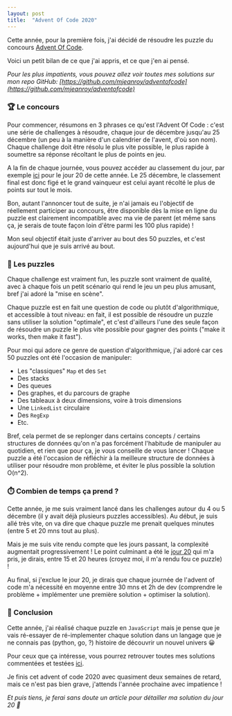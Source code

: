 ```yaml
---
layout: post
title:  "Advent Of Code 2020"
---
```


Cette année, pour la première fois, j'ai décidé de résoudre les puzzle du concours [Advent Of Code](https://adventofcode.com/).

Voici un petit bilan de ce que j'ai appris, et ce que j'en ai pensé.

*Pour les plus impatients, vous pouvez allez voir toutes mes solutions sur mon repo GitHub: [https://github.com/mjeanroy/adventofcode](https://github.com/mjeanroy/adventofcode)*

### 🏆 Le concours

Pour commencer, résumons en 3 phrases ce qu'est l'Advent Of Code : c'est une série de challenges à résoudre, chaque jour de décembre jusqu'au 25 décembre (un peu à la manière d'un calendrier de l'avent, d'où son nom). Chaque challenge doit être résolu le plus vite possible, le plus rapide à soumettre sa réponse récoltant le plus de points en jeu.

A la fin de chaque journée, vous pouvez accéder au classement du jour, par exemple [ici](https://adventofcode.com/2020/leaderboard/day/20) pour le jour 20 de cette année. Le 25 décembre, le classement final est donc figé et le grand vainqueur est celui ayant récolté le plus de points sur tout le mois.

Bon, autant l'annoncer tout de suite, je n'ai jamais eu l'objectif de réellement participer au concours, être disponible dès la mise en ligne du puzzle est clairement incompatible avec ma vie de parent (et même sans ça, je serais de toute façon loin d'être parmi les 100 plus rapide) !

Mon seul objectif était juste d'arriver au bout des 50 puzzles, et c'est aujourd'hui que je suis arrivé au bout.

### 🧩 Les puzzles

Chaque challenge est vraiment fun, les puzzle sont vraiment de qualité, avec à chaque fois un petit scénario qui rend le jeu un peu plus amusant, bref j'ai adoré la "mise en scène".

Chaque puzzle est en fait une question de code ou plutôt d'algorithmique, et accessible à tout niveau: en fait, il est possible de résoudre un puzzle sans utiliser la solution "optimale", et c'est d'ailleurs l'une des seule façon de résoudre un puzzle le plus vite possible pour gagner des points ("make it works, then make it fast").

Pour moi qui adore ce genre de question d'algorithmique, j'ai adoré car ces 50 puzzles ont été l'occasion de manipuler:

- Les "classiques" `Map` et des `Set`
- Des stacks
- Des queues
- Des graphes, et du parcours de graphe
- Des tableaux à deux dimensions, voire à trois dimensions
- Une `LinkedList` circulaire
- Des `RegExp`
- Etc.

Bref, cela permet de se replonger dans certains concepts / certains structures de données qu'on n'a pas forcément l'habitude de manipuler au quotidien, et rien que pour ça, je vous conseille de vous lancer ! Chaque puzzle a été l'occasion de réfléchir à la meilleure structure de données à utiliser pour résoudre mon problème, et éviter le plus possible la solution O(n^2).

### ⏱️ Combien de temps ça prend ?

Cette année, je me suis vraiment lancé dans les challenges autour du 4 ou 5 décembre (il y avait déjà plusieurs puzzles accessibles). Au début, je suis allé très vite, on va dire que chaque puzzle me prenait quelques minutes (entre 5 et 20 mns tout au plus).

Mais je me suis vite rendu compte que les jours passant, la complexité augmentait progressivement ! Le point culminant a été le [jour 20](https://adventofcode.com/2020/day/20) qui m'a pris, je dirais, entre 15 et 20 heures (croyez moi, il m'a rendu fou ce puzzle) !

Au final, si j'exclue le jour 20, je dirais que chaque journée de l'advent of code m'a nécessité en moyenne entre 30 mns et 2h de dev (comprendre le problème + implémenter une première solution + optimiser la solution).

### 🚀 Conclusion

Cette année, j'ai réalisé chaque puzzle en `JavaScript` mais je pense que je vais ré-essayer de ré-implementer chaque solution dans un langage que je ne connais pas (python, go, ?) histoire de découvrir un nouvel univers 😀

Pour ceux que ça intéresse, vous pourrez retrouver toutes mes solutions commentées et testées [ici](https://github.com/mjeanroy/adventofcode).

Je finis cet advent of code 2020 avec quasiment deux semaines de retard, mais ce n'est pas bien grave, j'attends l'année prochaine avec impatience !

*Et puis tiens, je ferai sans doute un article pour détailler ma solution du jour 20 🤪*
